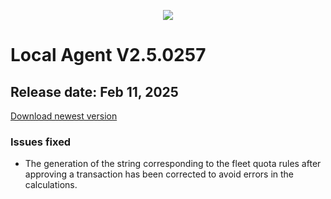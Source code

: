 <p align="center">
  <img src="https://github.com/Ationet/ationetdocs/raw/master/Content/Images/ATIOnetLogo_250x70.png" />
</p>

# Local Agent V2.5.0257

## Release date: Feb 11, 2025

[Download newest version](https://github.com/Ationet/ationetdownloads/blob/master/README.md)

### Issues fixed
- The generation of the string corresponding to the fleet quota rules after approving a transaction has been corrected to avoid errors in the calculations.
